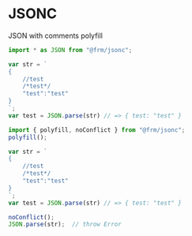 # JSONC
JSON with comments polyfill


```javascript
import * as JSON from "@frm/jsonc";

var str = `
{
    //test
    /*test*/
    "test":"test"
}
`;
var test = JSON.parse(str) // => { test: "test" }
```


```javascript
import { polyfill, noConflict } from "@frm/jsonc";
polyfill();

var str = `
{
    //test
    /*test*/
    "test":"test"
}
`;
var test = JSON.parse(str) // => { test: "test" }

noConflict();
JSON.parse(str);  // throw Error
```